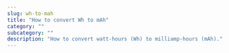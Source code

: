 ```yaml
---
slug: wh-to-mah
title: "How to convert Wh to mAh"
category: ""
subcategory: ""
description: "How to convert watt-hours (Wh) to milliamp-hours (mAh)."
---
```


